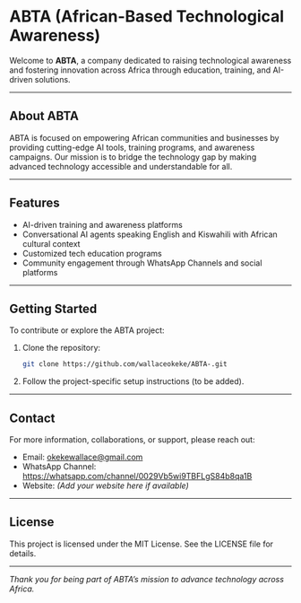 # ABTA (African-Based Technological Awareness)

Welcome to **ABTA**, a company dedicated to raising technological awareness and fostering innovation across Africa through education, training, and AI-driven solutions.

---

## About ABTA

ABTA is focused on empowering African communities and businesses by providing cutting-edge AI tools, training programs, and awareness campaigns. Our mission is to bridge the technology gap by making advanced technology accessible and understandable for all.

---

## Features

- AI-driven training and awareness platforms
- Conversational AI agents speaking English and Kiswahili with African cultural context
- Customized tech education programs
- Community engagement through WhatsApp Channels and social platforms

---

## Getting Started

To contribute or explore the ABTA project:

1. Clone the repository:
    ```bash
    git clone https://github.com/wallaceokeke/ABTA-.git
    ```
2. Follow the project-specific setup instructions (to be added).

---

## Contact

For more information, collaborations, or support, please reach out:

- Email: okekewallace@gmail.com  
- WhatsApp Channel: https://whatsapp.com/channel/0029Vb5wi9TBFLgS84b8qa1B  
- Website: *(Add your website here if available)*

---

## License

This project is licensed under the MIT License. See the LICENSE file for details.

---

*Thank you for being part of ABTA’s mission to advance technology across Africa.*
